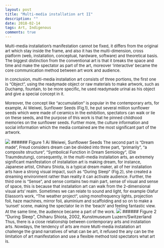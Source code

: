 ```yaml
---
layout: post
title: "Multi-media installation art II"
description: ""
date: 2018-02-14
tags: Art, Indigenous
comments: true
---
```


<font size="2">
Multi-media installation’s manifestation cannot be fixed, it differs from the original art which stay inside the frame, and also it has the multi-dimension, cross platform (web, installation, conceptual, hardware, software) and theoretical basis. The biggest distinction from the conventional art is that it breaks the space and time and make the spectator as part of the art, moreover ‘interactive’ became the core communication method between art work and audience.

In conclusion, multi-media installation art consists of three portions, the first one is “Object”, using the readymade object or raw materials to make artwork, such as Duchamp, fountain, to be more specific, he used readymade urinal as his object and give a special concept in it.

Moreover, the concept like “accumulation” is popular in the contemporary arts, for example, Ai Weiwei, Sunflower Seeds (Fig.1), he put several million sunflower seeds which were made of ceramics in the exhibition, spectators can walk or lie on these seeds, and the purpose of this work is that he pinned childhood memories on the sunflower seeds. Further more, the culture information and social information which the media contained are the most significant part of the artwork.
</font>

<img src="/friendred_blog/assets/images/Ai-Weiwei-Sunflower-Seeds.jpeg">
###### Figure 1 Ai Weiwei, Sunflower Seeds

<font size="2">
The second part is “Dream made”, Freud considers dream can be divided into three part, “primarily”, “a composite structure”, “Symbolical Function in Dream Semiology”, (Die Traumdeutung), consequently, in the multi-media installation arts, an extremely significant manifestation of installation art is making dream, for instance, Japanese artist, Chiharu Shiota, is a typical dream maker, all of her installation arts have a strong visual impact, such as “During Sleep” (Fig.2), she created a dreaming environment rather than reality it can activate audience. Further, the third one is “Sense”, and sense contains two main part, sense of visual and sense of space, this is because that installation art can walk from the 2-dimensional visual arts’ realm. Sometimes we can relate to sound and light, for example Olafur Eliasson’s work, “The weather project”, using monofrequency lights, projection foil, haze machines, mirror foil, aluminium and scaffolding and so on to make a ‘sunset’ scene, making the spectator lie in the ‘beach’ and feeling fantastic view. At the same time, the audience became a part of the work.
</font>
<img src="/friendred_blog/assets/images/During-Sleep.jpeg">
###### Figure 2 “During Sleep”, Chiharu Shiota, 2002, Kunstmuseum Luzern/Switzerland

<font size="2">
Thus, there is a close relationship between contemporary arts and installation arts. Nowdays, the tendency of arts are more Multi-media installation art challenge the grand narratives of what can be art, it refused the any can be the limitation of art manifestation and use a flexible method told spectators what art is.
</font>
